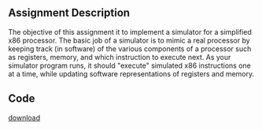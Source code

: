 ## Assignment Description

The objective of this assignment it to implement a simulator for a simplified
x86 processor. The basic job of a simulator is to mimic a real processor by
keeping track (in software) of the various components of a processor such as
registers, memory, and which instruction to execute next. As your simulator
program runs, it should "execute" simulated x86 instructions one at a time,
while updating software representations of registers and memory.

## Code

[download](/static/file/simulator.zip)
